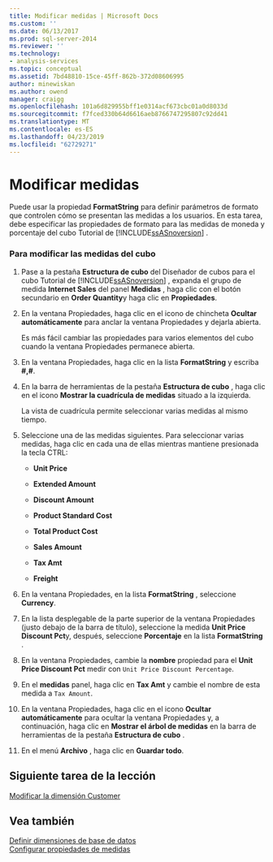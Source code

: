 ```yaml
---
title: Modificar medidas | Microsoft Docs
ms.custom: ''
ms.date: 06/13/2017
ms.prod: sql-server-2014
ms.reviewer: ''
ms.technology:
- analysis-services
ms.topic: conceptual
ms.assetid: 7bd48810-15ce-45ff-862b-372d08606995
author: minewiskan
ms.author: owend
manager: craigg
ms.openlocfilehash: 101a6d829955bff1e0314acf673cbc01a0d8033d
ms.sourcegitcommit: f7fced330b64d6616aeb8766747295807c92dd41
ms.translationtype: MT
ms.contentlocale: es-ES
ms.lasthandoff: 04/23/2019
ms.locfileid: "62729271"
---
```

# <a name="modifying-measures"></a>Modificar medidas
  Puede usar la propiedad **FormatString** para definir parámetros de formato que controlen cómo se presentan las medidas a los usuarios. En esta tarea, debe especificar las propiedades de formato para las medidas de moneda y porcentaje del cubo Tutorial de [!INCLUDE[ssASnoversion](../includes/ssasnoversion-md.md)] .  
  
### <a name="to-modify-the-measures-of-the-cube"></a>Para modificar las medidas del cubo  
  
1.  Pase a la pestaña **Estructura de cubo** del Diseñador de cubos para el cubo Tutorial de [!INCLUDE[ssASnoversion](../includes/ssasnoversion-md.md)] , expanda el grupo de medida **Internet Sales** del panel **Medidas** , haga clic con el botón secundario en **Order Quantity**y haga clic en **Propiedades**.  
  
2.  En la ventana Propiedades, haga clic en el icono de chincheta **Ocultar automáticamente** para anclar la ventana Propiedades y dejarla abierta.  
  
     Es más fácil cambiar las propiedades para varios elementos del cubo cuando la ventana Propiedades permanece abierta.  
  
3.  En la ventana Propiedades, haga clic en la lista **FormatString** y escriba **#,#**.  
  
4.  En la barra de herramientas de la pestaña **Estructura de cubo** , haga clic en el icono **Mostrar la cuadrícula de medidas** situado a la izquierda.  
  
     La vista de cuadrícula permite seleccionar varias medidas al mismo tiempo.  
  
5.  Seleccione una de las medidas siguientes. Para seleccionar varias medidas, haga clic en cada una de ellas mientras mantiene presionada la tecla CTRL:  
  
    -   **Unit Price**  
  
    -   **Extended Amount**  
  
    -   **Discount Amount**  
  
    -   **Product Standard Cost**  
  
    -   **Total Product Cost**  
  
    -   **Sales Amount**  
  
    -   **Tax Amt**  
  
    -   **Freight**  
  
6.  En la ventana Propiedades, en la lista **FormatString** , seleccione **Currency**.  
  
7.  En la lista desplegable de la parte superior de la ventana Propiedades (justo debajo de la barra de título), seleccione la medida **Unit Price Discount Pct**y, después, seleccione **Porcentaje** en la lista **FormatString** .  
  
8.  En la ventana Propiedades, cambie la **nombre** propiedad para el **Unit Price Discount Pct** medir con `Unit Price Discount Percentage`.  
  
9. En el **medidas** panel, haga clic en **Tax Amt** y cambie el nombre de esta medida a `Tax Amount`.  
  
10. En la ventana Propiedades, haga clic en el icono **Ocultar automáticamente** para ocultar la ventana Propiedades y, a continuación, haga clic en **Mostrar el árbol de medidas** en la barra de herramientas de la pestaña **Estructura de cubo** .  
  
11. En el menú **Archivo** , haga clic en **Guardar todo**.  
  
## <a name="next-task-in-lesson"></a>Siguiente tarea de la lección  
 [Modificar la dimensión Customer](lesson-3-2-modifying-the-customer-dimension.md)  
  
## <a name="see-also"></a>Vea también  
 [Definir dimensiones de base de datos](multidimensional-models/define-database-dimensions.md)   
 [Configurar propiedades de medidas](multidimensional-models/configure-measure-properties.md)  
  
  

